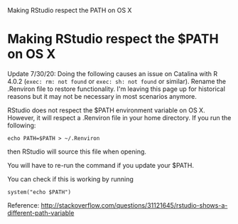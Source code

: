 Making RStudio respect the PATH on OS X
# Making RStudio respect the \$PATH on OS X

Update 7/30/20: Doing the following causes an issue on Catalina with R 4.0.2 (`exec: rm: not found` or `exec: sh: not found` or similar). Rename the .Renviron file to restore functionality. I'm leaving this page up for historical reasons but it may not be necessary in most scenarios anymore.

RStudio does not respect the \$PATH environment variable on OS X.  However, it will respect a .Renviron file in your home directory. If you run the
following:

    echo PATH=$PATH > ~/.Renviron

then RStudio will source this file when opening.

You will have to re-run the command if you update your \$PATH.

You can check if this is working by running

    system("echo $PATH")

Reference:
<http://stackoverflow.com/questions/31121645/rstudio-shows-a-different-path-variable>
